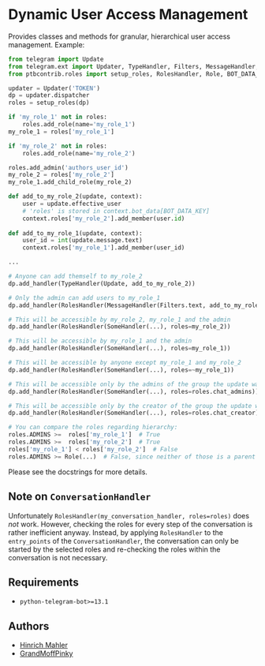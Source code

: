 # Dynamic User Access Management

Provides classes and methods for granular, hierarchical user access management. Example:

```python
from telegram import Update
from telegram.ext import Updater, TypeHandler, Filters, MessageHandler, SomeHandler
from ptbcontrib.roles import setup_roles, RolesHandler, Role, BOT_DATA_KEY

updater = Updater('TOKEN')
dp = updater.dispatcher
roles = setup_roles(dp)

if 'my_role_1' not in roles:
    roles.add_role(name='my_role_1')
my_role_1 = roles['my_role_1']

if 'my_role_2' not in roles:
    roles.add_role(name='my_role_2')

roles.add_admin('authors_user_id')
my_role_2 = roles['my_role_2']
my_role_1.add_child_role(my_role_2)

def add_to_my_role_2(update, context):
    user = update.effective_user
    # 'roles' is stored in context.bot_data[BOT_DATA_KEY]
    context.roles['my_role_2'].add_member(user.id)
    
def add_to_my_role_1(update, context):
    user_id = int(update.message.text)
    context.roles['my_role_1'].add_member(user_id)

...

# Anyone can add themself to my_role_2
dp.add_handler(TypeHandler(Update, add_to_my_role_2))

# Only the admin can add users to my_role_1
dp.add_handler(RolesHandler(MessageHandler(Filters.text, add_to_my_role_1), roles=roles.admins))

# This will be accessible by my_role_2, my_role_1 and the admin
dp.add_handler(RolesHandler(SomeHandler(...), roles=my_role_2))

# This will be accessible by my_role_1 and the admin
dp.add_handler(RolesHandler(SomeHandler(...), roles=my_role_1))

# This will be accessible by anyone except my_role_1 and my_role_2
dp.add_handler(RolesHandler(SomeHandler(...), roles=~my_role_1))

# This will be accessible only by the admins of the group the update was sent in
dp.add_handler(RolesHandler(SomeHandler(...), roles=roles.chat_admins))

# This will be accessible only by the creator of the group the update was sent in
dp.add_handler(RolesHandler(SomeHandler(...), roles=roles.chat_creator))

# You can compare the roles regarding hierarchy:
roles.ADMINS >=  roles['my_role_1']  # True
roles.ADMINS >=  roles['my_role_2']  # True
roles['my_role_1'] < roles['my_role_2']  # False
roles.ADMINS >= Role(...)  # False, since neither of those is a parent of the other
```

Please see the docstrings for more details.

## Note on `ConversationHandler`

Unfortunately `RolesHandler(my_conversation_handler, roles=roles)` does *not* work. However, checking the roles for every step of the conversation is rather inefficient anyway. Instead, by applying `RolesHandler` to the `entry_points` of the `ConversationHandler`, the conversation can only be started by the selected roles and re-checking the roles within the conversation is not necessary.

## Requirements

*   `python-telegram-bot>=13.1`

## Authors

*   [Hinrich Mahler](https://github.com/bibo-joshi)
*   [GrandMoffPinky](https://github.com/grandmoffpinky)
